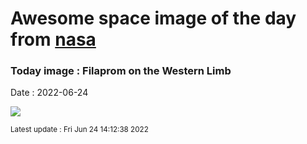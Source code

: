 
# Awesome space image of the day from [nasa](https://api.nasa.gov/)

### Today image : Filaprom on the Western Limb

Date : 2022-06-24


![](https://apod.nasa.gov/apod/image/2206/AR3038_Filaprom_HA_DS_150mmF20_IMX174_Color_06222022_1024.jpg)

<small>Latest update : Fri Jun 24 14:12:38 2022</small>


